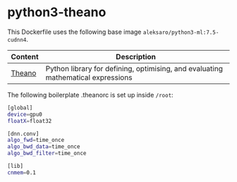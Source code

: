 # python3-theano

This Dockerfile uses the following base image ``aleksaro/python3-ml:7.5-cudnn4``.

| Content                                    | Description                                                                      |
|--------------------------------------------|----------------------------------------------------------------------------------|
| [Theano](https://github.com/Theano/Theano) | Python library for defining, optimising, and evaluating mathematical expressions |

The following boilerplate .theanorc is set up inside ``/root``:

```bash
[global]
device=gpu0
floatX=float32

[dnn.conv]
algo_fwd=time_once
algo_bwd_data=time_once
algo_bwd_filter=time_once

[lib]
cnmem=0.1
```
